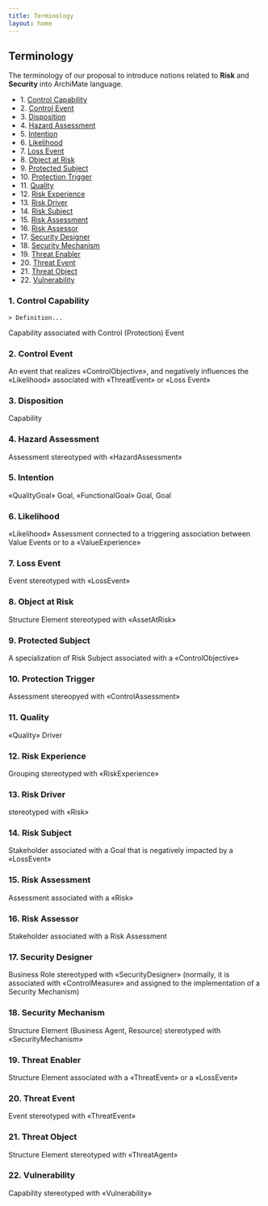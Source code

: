 ```yaml
---
title: Terminology
layout: home
---
```


## Terminology

The terminology of our proposal to introduce notions related to **Risk** and **Security** into ArchiMate language.

<!-- TOC start (generated with https://github.com/derlin/bitdowntoc) -->

- 1\. [Control Capability](#control-capability)
- 2\. [Control Event](#control-event)
- 3\. [Disposition](#disposition)
- 4\. [Hazard Assessment](#hazard-assessment)
- 5\. [Intention](#intention)
- 6\. [Likelihood](#likelihood)
- 7\. [Loss Event](#loss-event)
- 8\. [Object at Risk](#object-at-risk)
- 9\. [Protected Subject](#protected-subject)
- 10\. [Protection Trigger](#protection-trigger)
- 11\. [Quality](#quality)
- 12\. [Risk Experience](#risk-experience)
- 13\. [Risk Driver](#risk-driver)
- 14\. [Risk Subject](#risk-subject)
- 15\. [Risk Assessment](#risk-assessment)
- 16\. [Risk Assessor](#risk-assessor)
- 17\. [Security Designer](#security-designer)
- 18\. [Security Mechanism](#security-mechanism)
- 19\. [Threat Enabler](#threat-enabler)
- 20\. [Threat Event](#threat-event)
- 21\. [Threat Object](#threat-object)
- 22\. [Vulnerability](#vulnerability)

<!-- TOC end -->

<!-- TOC --><a name="control-capability"></a>
### 1. Control Capability

    > Definition...

Capability associated with Control (Protection) Event


<!-- TOC --><a name="control-event"></a>
### 2. Control Event

An event that realizes «ControlObjective», and negatively influences the «Likelihood» associated with «ThreatEvent» or «Loss Event»


<!-- TOC --><a name="disposition"></a>
### 3. Disposition

Capability

<!-- TOC --><a name="hazard-assessment"></a>
### 4. Hazard Assessment

Assessment stereotyped with «HazardAssessment»


<!-- TOC --><a name="intention"></a>
### 5. Intention

«QualityGoal» Goal, «FunctionalGoal» Goal, Goal

<!-- TOC --><a name="likelihood"></a>
### 6. Likelihood

«Likelihood» Assessment connected to a triggering association between Value Events or to a «ValueExperience»


<!-- TOC --><a name="loss-event"></a>
### 7. Loss Event

Event stereotyped with «LossEvent»



<!-- TOC --><a name="object-at-risk"></a>
### 8. Object at Risk

Structure Element stereotyped with «AssetAtRisk»

<!-- TOC --><a name="protected-subject"></a>
### 9. Protected Subject

A specialization of Risk Subject associated with a «ControlObjective»


<!-- TOC --><a name="protection-trigger"></a>
### 10. Protection Trigger

Assessment stereopyed with «ControlAssessment»


<!-- TOC --><a name="quality"></a>
### 11. Quality

«Quality» Driver

<!-- TOC --><a name="risk-experience"></a>
### 12. Risk Experience

Grouping stereotyped with «RiskExperience»

<!-- TOC --><a name="risk-driver"></a>
### 13. Risk Driver

stereotyped with «Risk»


<!-- TOC --><a name="risk-subject"></a>
### 14. Risk Subject

Stakeholder associated with a Goal that is negatively impacted by a «LossEvent»


<!-- TOC --><a name="risk-assessment"></a>
### 15. Risk Assessment

Assessment associated with a «Risk»


<!-- TOC --><a name="risk-assessor"></a>
### 16. Risk Assessor

Stakeholder associated with a Risk Assessment


<!-- TOC --><a name="security-designer"></a>
### 17. Security Designer

Business Role stereotyped with «SecurityDesigner» (normally, it is associated with «ControlMeasure» and assigned to the implementation of a Security Mechanism)


<!-- TOC --><a name="security-mechanism"></a>
### 18. Security Mechanism

Structure Element (Business Agent, Resource) stereotyped with «SecurityMechanism»


<!-- TOC --><a name="threat-enabler"></a>
### 19. Threat Enabler

Structure Element associated with a «ThreatEvent» or a «LossEvent»



<!-- TOC --><a name="threat-event"></a>
### 20. Threat Event

Event stereotyped with «ThreatEvent»


<!-- TOC --><a name="threat-object"></a>
### 21. Threat Object

 Structure Element stereotyped with «ThreatAgent»

<!-- TOC --><a name="vulnerability"></a>
### 22. Vulnerability

Capability stereotyped with «Vulnerability»

        
